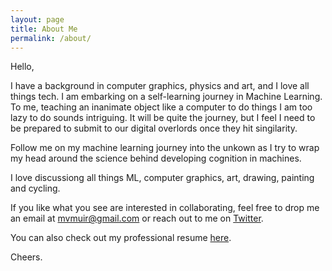 ```yaml
---
layout: page
title: About Me
permalink: /about/
---
```

Hello,

I have a background in computer graphics, physics and art, and I love all things tech.   I am embarking on a self-learning journey in Machine Learning.    To me, teaching an inanimate object like a computer to do things I am too lazy to do sounds intriguing.  It will be quite the journey, but I feel I need to be prepared to submit to our digital overlords once they hit singilarity.

Follow me on my machine learning journey into the unkown as I try to wrap my head around the science behind developing cognition in machines.

I love discussiong all things ML, computer graphics, art, drawing, painting and cycling.

If you like what you see are interested in collaborating, feel free to drop me an email at <mvmuir@gmail.com> or reach out to me on [Twitter](https://twitter.com/MichaelMuir_).

You can also check out my professional resume [here](https://drive.google.com/file/d/1eEmPFYLKTsXMDtWi5V1D4Cks6kEmI3L8/view?usp=sharing).

Cheers.
